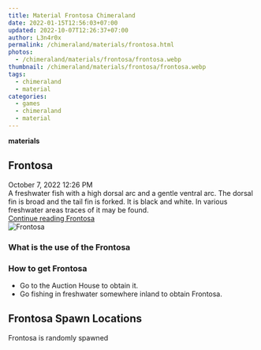 ```yaml
---
title: Material Frontosa Chimeraland
date: 2022-01-15T12:56:03+07:00
updated: 2022-10-07T12:26:37+07:00
author: L3n4r0x
permalink: /chimeraland/materials/frontosa.html
photos:
  - /chimeraland/materials/frontosa/frontosa.webp
thumbnail: /chimeraland/materials/frontosa/frontosa.webp
tags:
  - chimeraland
  - material
categories:
  - games
  - chimeraland
  - material
---
```


<link
  rel="stylesheet"
  href="https://rawcdn.githack.com/dimaslanjaka/Web-Manajemen/870a349/css/bootstrap-5-3-0-alpha3-wrapper.css"
/>
<section id="bootstrap-wrapper">
  <div data-bs-theme="dark">
    <div
      class="row g-0 border rounded overflow-hidden flex-md-row mb-4 shadow-sm position-relative bg-dark text-light"
    >
      <div class="col p-4 d-flex flex-column position-static">
        <strong class="d-inline-block mb-2 text-success">materials</strong>
        <h2 class="mb-0">Frontosa</h2>
        <div class="mb-1 text-muted">October 7, 2022 12:26 PM</div>
        <div class="mb-2 border p-1">
          A freshwater fish with a high dorsal arc and a gentle ventral arc. The
          dorsal fin is broad and the tail fin is forked. It is black and white.
          In various freshwater areas traces of it may be found.
        </div>
        <a
          href="/chimeraland/materials/frontosa.html"
          class="stretched-link d-none text-primary"
          >Continue reading Frontosa</a
        >
      </div>
      <div class="col-auto d-none d-md-block d-lg-block">
        <img
          src="https://www.webmanajemen.com/chimeraland/materials/frontosa/frontosa.webp"
          alt="Frontosa"
        />
      </div>
    </div>
    <div class="row">
      <div class="col-lg-6 col-12 mb-2">
        <div class="card">
          <div class="card-body">
            <h3 class="card-title">What is the use of the Frontosa</h3>
            <div class="card-text"><ul></ul></div>
          </div>
        </div>
      </div>
      <div class="col-lg-6 col-12 mb-2">
        <div class="card">
          <div class="card-body">
            <h3 class="card-title">How to get Frontosa</h3>
            <div class="card-text">
              <ul>
                <li>Go to the Auction House to obtain it.</li>
                <li>
                  Go fishing in freshwater somewhere inland to obtain Frontosa.
                </li>
              </ul>
            </div>
          </div>
        </div>
      </div>
      <div class="col-12 mb-2">
        <h2>Frontosa Spawn Locations</h2>
        <p>Frontosa is randomly spawned</p>
      </div>
    </div>
  </div>
</section>